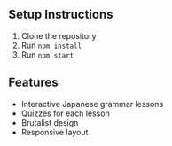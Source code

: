 ## Setup Instructions

1. Clone the repository
2. Run `npm install`
3. Run `npm start`

## Features
- Interactive Japanese grammar lessons
- Quizzes for each lesson
- Brutalist design
- Responsive layout